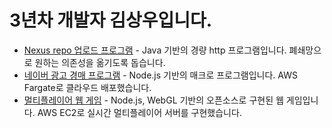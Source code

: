 # 3년차 개발자 김상우입니다.

- [Nexus repo 업로드 프로그램](https://github.com/electronyoon/NexusComponentDeployer) - Java 기반의 경량 http 프로그램입니다. 폐쇄망으로 원하는 의존성을 옮기도록 돕습니다.
- [네이버 광고 경매 프로그램](https://github.com/electronyoon/NaverAdAutoBiddingApp) - Node.js 기반의 매크로 프로그램입니다. AWS Fargate로 클라우드 배포했습니다.
- [멀티플레이어 웹 게임](https://github.com/jungle-escape/jungle-escape) - Node.js, WebGL 기반의 오픈소스로 구현된 웹 게임입니다. AWS EC2로 실시간 멀티플레이어 서버를 구현했습니다.
